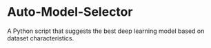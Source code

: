 # Auto-Model-Selector
A Python script that suggests the best deep learning model based on dataset characteristics.
